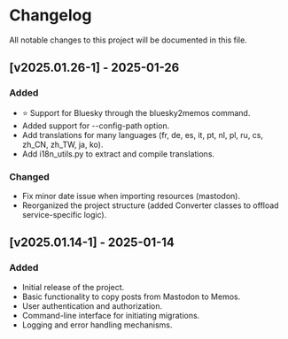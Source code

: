# Changelog

All notable changes to this project will be documented in this file.

## [v2025.01.26-1] - 2025-01-26
### Added
- ⭐️ Support for Bluesky through the bluesky2memos command.
- Added support for --config-path option.
- Add translations for many languages (fr, de, es, it, pt, nl, pl, ru, cs, zh_CN, zh_TW, ja, ko).
- Add i18n_utils.py to extract and compile translations.

### Changed
- Fix minor date issue when importing resources (mastodon).
- Reorganized the project structure (added Converter classes to offload service-specific logic).

## [v2025.01.14-1] - 2025-01-14
### Added
- Initial release of the project.
- Basic functionality to copy posts from Mastodon to Memos.
- User authentication and authorization.
- Command-line interface for initiating migrations.
- Logging and error handling mechanisms.